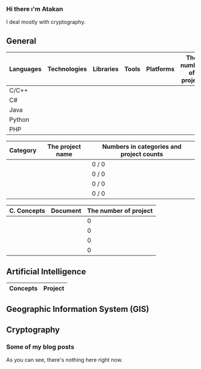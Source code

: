 ### Hi there ı'm Atakan
I deal mostly with cryptography.

## General

| Languages | Technologies        | Libraries             | Tools        | Platforms             | The number of project | Projects  ⭐        | Doc     | Category |
| --------  | ------------------- | --------------------- |------------- |-----------------------|----------------------|----------------------|----------|----------|
| C/C++     |                     |                       |              |                       |                      |                      |          |          |
| C#        |                     |                       |              |                       |                      |                      |          |          |
| Java      |                     |                       |              |                       |                      |                      |          |          |
| Python    |                     |                       |              |                       |                      |                      |          |          |
| PHP       |                     |                       |              |                       |                      |                      |          |          |

| Category | The project name | Numbers in categories and project counts |
| ---------| -----------------| ---------------------- |
|          |                  |          0 / 0              | 
|          |                  |          0 / 0              | 
|          |                  |          0 / 0              | 
|          |                  |          0 / 0              | 

| C. Concepts | Document | The number of project  |
| ------------| ---------| ---------------------- |
|             |          |          0             |
|             |          |          0             |
|             |          |          0             |
|             |          |          0             |

## Artificial Intelligence
| Concepts | Project  |
| ---------| ---------|

## Geographic Information System (GIS)


## Cryptography


### Some of my blog posts
As you can see, there's nothing here right now.
